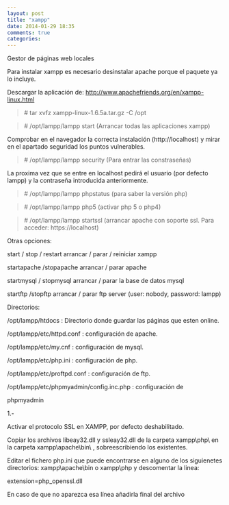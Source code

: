 ```yaml
---
layout: post
title: "xampp"
date: 2014-01-29 18:35
comments: true
categories: 
---
```

Gestor de páginas web locales

Para instalar xampp es necesario desinstalar apache porque el paquete ya lo incluye.

Descargar la aplicación de: http://www.apachefriends.org/en/xampp-linux.html

>\# tar xvfz xampp-linux-1.6.5a.tar.gz -C /opt

>\# /opt/lampp/lampp start (Arrancar todas las aplicaciones xampp)

Comprobar en el navegador la correcta instalación (http://localhost) y mirar en el apartado seguridad los puntos vulnerables.

>\# /opt/lampp/lampp security (Para entrar las constraseñas)

La proxima vez que se entre en localhost pedirá el usuario (por defecto lampp) y la contraseña introducida anteriormente.

>\# /opt/lampp/lampp phpstatus (para saber la versión php)

>\# /opt/lampp/lampp php5 (activar php 5 o php4)

>\# /opt/lampp/lampp startssl (arrancar apache con soporte ssl. Para acceder: https://localhost)

Otras opciones:

start / stop / restart arrancar / parar / reiniciar xampp 

startapache /stopapache arrancar / parar apache 

startmysql / stopmysql arrancar / parar la base de datos mysql 

startftp /stopftp arrancar / parar ftp server (user: nobody, password: lampp) 

Directorios:

/opt/lampp/htdocs : Directorio donde guardar las páginas que esten online.

/opt/lampp/etc/httpd.conf : configuración de apache.

/opt/lampp/etc/my.cnf : configuración de mysql.

/opt/lampp/etc/php.ini : configuración de php.

/opt/lampp/etc/proftpd.conf : configuración de ftp.

/opt/lampp/etc/phpmyadmin/config.inc.php : configuración de

phpmyadmin

1.-

Activar el protocolo SSL en XAMPP, por defecto deshabilitado.

Copiar los archivos libeay32.dll y ssleay32.dll de la carpeta xampp\php\ en la carpeta xampp\apache\bin\ , sobreescribiendo los existentes.

Editar el fichero php.ini  que puede encontrarse en alguno de los siguienetes directorios:  xampp\apache\bin o xampp\php y descomentar la linea:

extension=php_openssl.dll 

En caso de que no aparezca esa línea añadirla final del archivo


